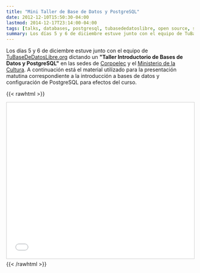 ```yaml
---
title: "Mini Taller de Base de Datos y PostgreSQL"
date: 2012-12-10T15:50:30-04:00
lastmod: 2014-12-17T23:14:00-04:00
tags: [talks, databases, postgresql, tubasededatoslibre, open source, spanish]
summary: Los días 5 y 6 de diciembre estuve junto con el equipo de TuBaseDeDatosLibre.org dictando un "Taller Introductorio de Bases de Datos y PostgreSQL" en las sedes de Corpoelec y el Ministerio de la Cultura.
---
```


Los días 5 y 6 de diciembre estuve junto con el equipo de
[TuBaseDeDatosLibre.org](http://tubasededatoslibre.org) dictando un
**"Taller Introductorio de Bases de Datos y PostgreSQL"** en las sedes de
[Corpoelec](http://www.corpoelec.gob.ve/) y el [Ministerio de la
Cultura](http://mincultura.gob.ve/). A continuación está el material
utilizado para la presentación matutina correspondiente a la
introducción a bases de datos y configuración de PostgreSQL para efectos
del curso.

{{< rawhtml >}}
<iframe src="//www.slideshare.net/slideshow/embed_code/15580383" width="100%" height="420" frameborder="0" marginwidth="0" marginheight="0" scrolling="no" style="border:1px solid #CCC; border-width:1px; margin-bottom:5px; max-width: 100%;" allowfullscreen></iframe> 
{{< /rawhtml >}}
